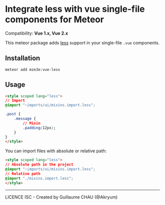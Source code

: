 # Integrate less with vue single-file components for Meteor

Compatibility: **Vue 1.x, Vue 2.x**

This meteor package adds [less](http://lesscss.org/) support in your single-file `.vue` components.

## Installation

    meteor add mze3e:vue-less


## Usage

```html
<style scoped lang="less">
// Import
@import "~imports/ui/mixins.import.less";

.post {
    .message {
        // Mixin
        .padding(12px);
    }
}
</style>
```

You can import files with absolute or relative path:

```html
<style scoped lang="less">
// Absolute path in the project
@import "~imports/ui/mixins.import.less";
// Relative path
@import "./mixins.import.less";
</style>
```

---

LICENCE ISC - Created by Guillaume CHAU (@Akryum)
